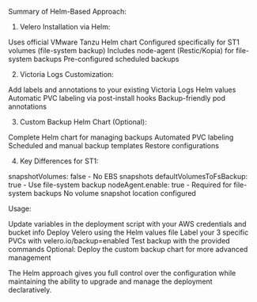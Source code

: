 Summary of Helm-Based Approach:
1. Velero Installation via Helm:

Uses official VMware Tanzu Helm chart
Configured specifically for ST1 volumes (file-system backup)
Includes node-agent (Restic/Kopia) for file-system backups
Pre-configured scheduled backups

2. Victoria Logs Customization:

Add labels and annotations to your existing Victoria Logs Helm values
Automatic PVC labeling via post-install hooks
Backup-friendly pod annotations

3. Custom Backup Helm Chart (Optional):

Complete Helm chart for managing backups
Automated PVC labeling
Scheduled and manual backup templates
Restore configurations

4. Key Differences for ST1:

snapshotVolumes: false - No EBS snapshots
defaultVolumesToFsBackup: true - Use file-system backup
nodeAgent.enable: true - Required for file-system backups
No volume snapshot location configured

Usage:

Update variables in the deployment script with your AWS credentials and bucket info
Deploy Velero using the Helm values file
Label your 3 specific PVCs with velero.io/backup=enabled
Test backup with the provided commands
Optional: Deploy the custom backup chart for more advanced management

The Helm approach gives you full control over the configuration while maintaining the ability to upgrade and manage the deployment declaratively.
